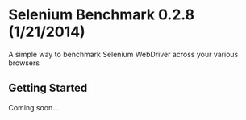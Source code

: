 # Selenium Benchmark 0.2.8 (1/21/2014)
A simple way to benchmark Selenium WebDriver across your various browsers

## Getting Started

Coming soon...

